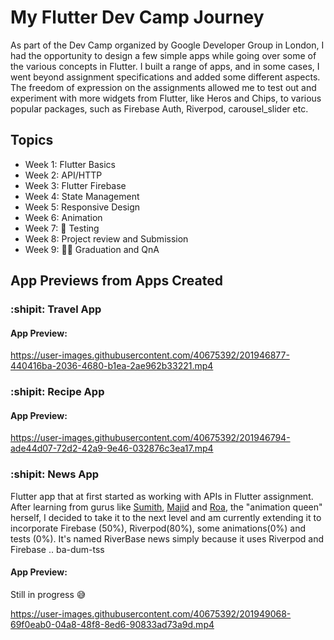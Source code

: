 # My Flutter Dev Camp Journey
As part of the Dev Camp organized by Google Developer Group in London, I had the opportunity to design a few simple apps while going over some of the various concepts in Flutter. I built a range of apps, and in some cases, I went beyond assignment specifications and added some different aspects. The freedom of expression on the assignments allowed me to test out and experiment with more widgets from Flutter, like Heros and Chips, to various popular packages, such as Firebase Auth, Riverpod, carousel_slider etc.

## Topics
* Week 1: Flutter Basics
* Week 2: API/HTTP
* Week 3: Flutter Firebase
* Week 4: State Management
* Week 5: Responsive Design
* Week 6: Animation
* Week 7: :test_tube: Testing
* Week 8: Project review and Submission
* Week 9: :man_student: Graduation and QnA 

## App Previews from Apps Created
### :shipit: Travel App
#### App Preview:


https://user-images.githubusercontent.com/40675392/201946877-440416ba-2036-4680-b1ea-2ae962b33221.mp4



### :shipit: Recipe App
#### App Preview:


https://user-images.githubusercontent.com/40675392/201946794-ade44d07-72d2-42a9-9e46-032876c3ea17.mp4



### :shipit: News App
Flutter app that at first started as working with APIs in Flutter assignment. After learning from gurus like [Sumith](https://twitter.com/sumithpdd?s=20&t=r5lM8dd8DlT6MdVNRd7J9Q), [Majid](https://twitter.com/mhadaily?s=20&t=r5lM8dd8DlT6MdVNRd7J9Q) and [Roa](https://twitter.com/roaakdm?s=20&t=r5lM8dd8DlT6MdVNRd7J9Q), the "animation queen" herself, I decided to take it to the next level and am currently extending it to incorporate Firebase (50%), Riverpod(80%), some animations(0%) and tests (0%). It's named RiverBase news simply because it uses Riverpod and Firebase .. ba-dum-tss

#### App Preview:
Still in progress 😅

https://user-images.githubusercontent.com/40675392/201949068-69f0eab0-04a8-48f8-8ed6-90833ad73a9d.mp4


